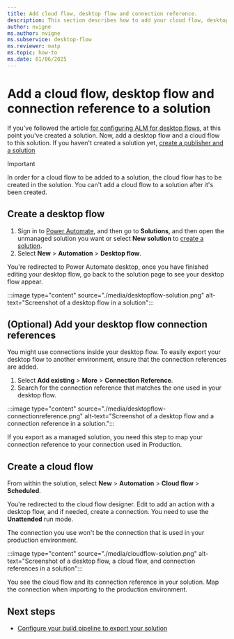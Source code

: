 ```yaml
---
title: Add cloud flow, desktop flow and connection reference.
description: This section describes how to add your cloud flow, desktop flow and connection references to your solution.
author: nvigne
ms.author: nvigne
ms.subservice: desktop-flow
ms.reviewer: matp
ms.topic: how-to
ms.date: 01/06/2025
---
```


# Add a cloud flow, desktop flow and connection reference to a solution

If you've followed the article [for configuring ALM for desktop flows](alm-intro.md), at this point you've created a solution. Now, add a desktop flow and a cloud flow to this solution. If you haven't created a solution yet, [create a publisher and a solution](/power-platform/alm/solution-concepts-alm#solution-lifecycle)

> [!IMPORTANT]
> In order for a cloud flow to be added to a solution, the cloud flow has to be created in the solution. You can't add a cloud flow to a solution after it's been created.

## Create a desktop flow

1. Sign in to [Power Automate](https://make.powerautomate.com), and then go to **Solutions**, and then open the unmanaged solution you want or select **New solution** to [create a solution](/power-apps/maker/data-platform/create-solution).
1. Select **New** > **Automation** > **Desktop flow**.

You're redirected to Power Automate desktop, once you have finished editing your desktop flow, go back to the solution page to see your desktop flow appear.

:::image type="content" source="./media/desktopflow-solution.png" alt-text="Screenshot of a desktop flow in a solution":::

## (Optional) Add your desktop flow connection references

You might use connections inside your desktop flow. To easily export your desktop flow to another environment, ensure that the connection references are added.

1. Select **Add existing** > **More** > **Connection Reference**.
1. Search for the connection reference that matches the one used in your desktop flow.

:::image type="content" source="./media/desktopflow-connectionreference.png" alt-text="Screenshot of a desktop flow and a connection reference in a solution.":::

If you export as a managed solution, you need this step to map your connection reference to your connection used in Production.

## Create a cloud flow

From within the solution, select **New** > **Automation** > **Cloud flow** > **Scheduled**.

You're redirected to the cloud flow designer. Edit to add an action with a desktop flow, and if needed, create a connection. You need to use the **Unattended** run mode.

The connection you use won't be the connection that is used in your production environment.

:::image type="content" source="./media/cloudflow-solution.png" alt-text="Screenshot of a desktop flow, a cloud flow, and connection references in a solution":::

You see the cloud flow and its connection reference in your solution. Map the connection when importing to the production environment.

## Next steps

- [Configure your build pipeline to export your solution](/power-platform/alm/devops-build-tool-tasks#build-pipeline-export-solution-from-development)
